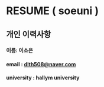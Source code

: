 # RESUME ( soeuni )

## 개인 이력사항 

#### 이름: 이소은
#### email : dlth508@naver.com
#### university : hallym university
